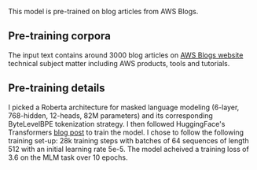 This model is pre-trained on blog articles from AWS Blogs.

## Pre-training corpora
The input text contains around 3000 blog articles on [AWS Blogs website](https://aws.amazon.com/blogs/) technical subject matter including AWS products, tools and tutorials. 

## Pre-training details
I picked a Roberta architecture for masked language modeling (6-layer, 768-hidden, 12-heads, 82M parameters) and its corresponding ByteLevelBPE tokenization strategy. I then followed HuggingFace's Transformers [blog post](https://huggingface.co/blog/how-to-train) to train the model.
I chose to follow the following training set-up: 28k training steps with batches of 64 sequences of length 512 with an initial learning rate 5e-5. The model acheived a training loss of 3.6 on the MLM task over 10 epochs.
